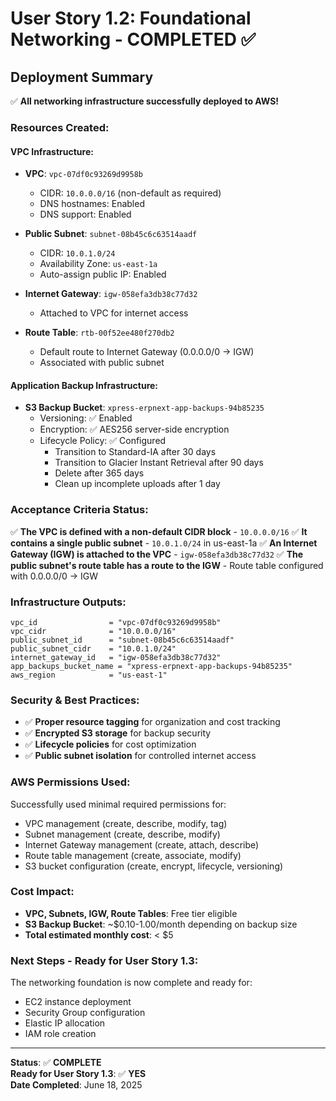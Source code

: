# User Story 1.2: Foundational Networking - COMPLETED ✅

## **Deployment Summary**

✅ **All networking infrastructure successfully deployed to AWS!**

### **Resources Created:**

#### **VPC Infrastructure:**
- **VPC**: `vpc-07df0c93269d9958b`
  - CIDR: `10.0.0.0/16` (non-default as required)
  - DNS hostnames: Enabled
  - DNS support: Enabled

- **Public Subnet**: `subnet-08b45c6c63514aadf`
  - CIDR: `10.0.1.0/24`
  - Availability Zone: `us-east-1a`
  - Auto-assign public IP: Enabled

- **Internet Gateway**: `igw-058efa3db38c77d32`
  - Attached to VPC for internet access

- **Route Table**: `rtb-00f52ee480f270db2`
  - Default route to Internet Gateway (0.0.0.0/0 → IGW)
  - Associated with public subnet

#### **Application Backup Infrastructure:**
- **S3 Backup Bucket**: `xpress-erpnext-app-backups-94b85235`
  - Versioning: ✅ Enabled
  - Encryption: ✅ AES256 server-side encryption
  - Lifecycle Policy: ✅ Configured
    - Transition to Standard-IA after 30 days
    - Transition to Glacier Instant Retrieval after 90 days
    - Delete after 365 days
    - Clean up incomplete uploads after 1 day

### **Acceptance Criteria Status:**

✅ **The VPC is defined with a non-default CIDR block** - `10.0.0.0/16`
✅ **It contains a single public subnet** - `10.0.1.0/24` in us-east-1a
✅ **An Internet Gateway (IGW) is attached to the VPC** - `igw-058efa3db38c77d32`
✅ **The public subnet's route table has a route to the IGW** - Route table configured with 0.0.0.0/0 → IGW

### **Infrastructure Outputs:**
```
vpc_id                = "vpc-07df0c93269d9958b"
vpc_cidr              = "10.0.0.0/16"
public_subnet_id      = "subnet-08b45c6c63514aadf"
public_subnet_cidr    = "10.0.1.0/24"
internet_gateway_id   = "igw-058efa3db38c77d32"
app_backups_bucket_name = "xpress-erpnext-app-backups-94b85235"
aws_region            = "us-east-1"
```

### **Security & Best Practices:**
- ✅ **Proper resource tagging** for organization and cost tracking
- ✅ **Encrypted S3 storage** for backup security
- ✅ **Lifecycle policies** for cost optimization
- ✅ **Public subnet isolation** for controlled internet access

### **AWS Permissions Used:**
Successfully used minimal required permissions for:
- VPC management (create, describe, modify, tag)
- Subnet management (create, describe, modify)
- Internet Gateway management (create, attach, describe)
- Route table management (create, associate, modify)
- S3 bucket configuration (create, encrypt, lifecycle, versioning)

### **Cost Impact:**
- **VPC, Subnets, IGW, Route Tables**: Free tier eligible
- **S3 Backup Bucket**: ~$0.10-1.00/month depending on backup size
- **Total estimated monthly cost**: < $5

### **Next Steps - Ready for User Story 1.3:**
The networking foundation is now complete and ready for:
- EC2 instance deployment
- Security Group configuration
- Elastic IP allocation
- IAM role creation

---
**Status**: ✅ **COMPLETE**  
**Ready for User Story 1.3**: ✅ **YES**  
**Date Completed**: June 18, 2025
